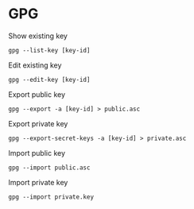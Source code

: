 # GPG

Show existing key

    gpg --list-key [key-id]

Edit existing key

    gpg --edit-key [key-id]

Export public key

    gpg --export -a [key-id] > public.asc

Export private key

    gpg --export-secret-keys -a [key-id] > private.asc

Import public key

    gpg --import public.asc

Import private key

    gpg --import private.key
